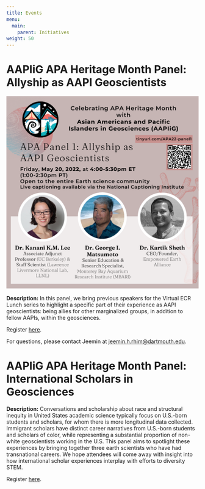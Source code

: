 ```yaml
---
title: Events
menu: 
  main:
    parent: Initiatives
weight: 50
---
```


# AAPIiG APA Heritage Month Panel: Allyship as AAPI Geoscientists

![Image showing information about a panel on Allyship as AAPI Geoscientists.](panel1Poster.png)

**Description:**
In this panel, we bring previous speakers for the Virtual ECR Lunch series to highlight a specific part of their experience as AAPI geoscientists: being allies for other marginalized groups, in addition to fellow AAPIs, within the geosciences. 

Register [here](https://tinyurl.com/APA22-panel1).


For questions, please contact Jeemin at jeemin.h.rhim@dartmouth.edu.

# AAPIiG APA Heritage Month Panel: International Scholars in Geosciences

**Description:**
Conversations and scholarship about race and structural inequity in United States academic science typically focus on U.S.-born students and scholars, for whom there is more longitudinal data collected. Immigrant scholars have distinct career narratives from U.S.-born students and scholars of color, while representing a substantial proportion of non-white geoscientists working in the U.S. This panel aims to spotlight these experiences by bringing together three earth scientists who have had transnational careers. We hope attendees will come away with insight into how international scholar experiences interplay with efforts to diversity STEM. 

Register [here](https://beav.es/APA22-panel2).


